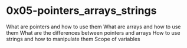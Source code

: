 # 0x05-pointers_arrays_strings

What are pointers and how to use them
What are arrays and how to use them
What are the differences between pointers and arrays
How to use strings and how to manipulate them
Scope of variables
